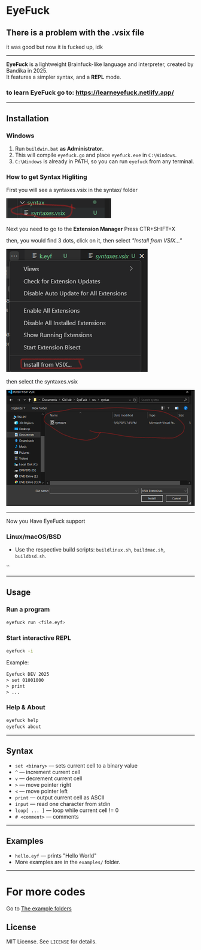 # EyeFuck

## There is a problem with the .vsix file

it was good but now it is fucked up, idk

---

**EyeFuck** is a lightweight Brainfuck-like language and interpreter, created by Bandika in 2025.  
It features a simpler syntax, and a  **__REPL__** mode.

### to learn EyeFuck go to: https://learneyefuck.netlify.app/

---

## Installation

### Windows
1. Run `buildwin.bat` **as Administrator**.
2. This will compile `eyefuck.go` and place `eyefuck.exe` in `C:\Windows`.
3. `C:\Windows` is already in PATH, so you can run `eyefuck` from any terminal.
### How to get Syntax Higliting

First you will see a syntaxes.vsix in the syntax/ folder



![step1](/src/pictures/win3.png)

Next you need to go to the **Extension Manager** Press CTR+SHIFT+X

then, you would find 3 dots, click on it, then select *"Install from VSIX..."*

![step2](/src/pictures/Windows1.png)

then select the syntaxes.vsix

![step3](/src/pictures/windows2.png)

---

Now you Have EyeFuck support 

### Linux/macOS/BSD
- Use the respective build scripts: `buildlinux.sh`, `buildmac.sh`, `buildbsd.sh`.

``

---

## Usage

### Run a program
```bash
eyefuck run <file.eyf>
```

### Start interactive REPL
```bash
eyefuck -i
```
Example:
```
Eyefuck DEV 2025
> set 01001000
> print
> ...
```

### Help & About
```bash
eyefuck help
eyefuck about
```

---

## Syntax

- `set <binary>` — sets current cell to a binary value
- `^` — increment current cell
- `v` — decrement current cell
- `>` — move pointer right
- `<` — move pointer left
- `print` — output current cell as ASCII
- `input` — read one character from stdin
- `loop[ ... ]` — loop while current cell != 0
- `# <comment>` — comments

---

## Examples

- `hello.eyf` — prints "Hello World"
- More examples are in the `examples/` folder.

---

# For more codes

Go to <a href="src/examples/"> The example folders </a>

## License

MIT License. See `LICENSE` for details.
